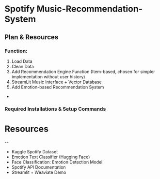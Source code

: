 # Spotify Music-Recommendation-System

## Plan & Resources 

### Function:
1. Load Data
2. Clean Data 
3. Add Recommendation Engine Function (Item-based, chosen for simpler implementation without user history)
4. StreamLit Music Interface + Vector Database 
5. Add Emotion-based Recommendation System
-
### Required Installations & Setup Commands


# Resources
--

- Kaggle Spotify Dataset
- Emotion Text Classifier (Hugging Face)
- Face Classification: Emotion Detection Model
- Spotify API Documentation
- Streamlit + Weaviate Demo


